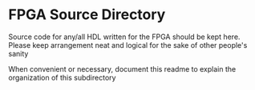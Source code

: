 # FPGA Source Directory

Source code for any/all HDL written for the FPGA should be kept here.
Please keep arrangement neat and logical for the sake of other people's sanity

When convenient or necessary, document this readme to explain the organization of this subdirectory
